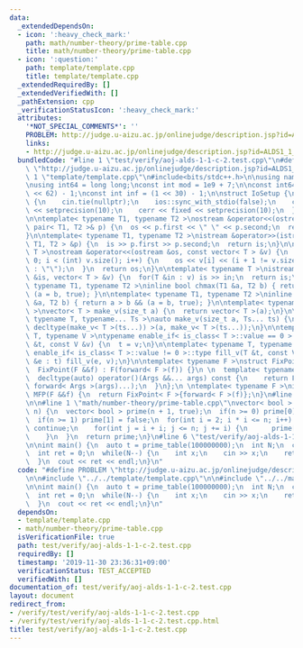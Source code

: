 ```yaml
---
data:
  _extendedDependsOn:
  - icon: ':heavy_check_mark:'
    path: math/number-theory/prime-table.cpp
    title: math/number-theory/prime-table.cpp
  - icon: ':question:'
    path: template/template.cpp
    title: template/template.cpp
  _extendedRequiredBy: []
  _extendedVerifiedWith: []
  _pathExtension: cpp
  _verificationStatusIcon: ':heavy_check_mark:'
  attributes:
    '*NOT_SPECIAL_COMMENTS*': ''
    PROBLEM: http://judge.u-aizu.ac.jp/onlinejudge/description.jsp?id=ALDS1_1_C
    links:
    - http://judge.u-aizu.ac.jp/onlinejudge/description.jsp?id=ALDS1_1_C
  bundledCode: "#line 1 \"test/verify/aoj-alds-1-1-c-2.test.cpp\"\n#define PROBLEM\
    \ \"http://judge.u-aizu.ac.jp/onlinejudge/description.jsp?id=ALDS1_1_C\"\n\n#line\
    \ 1 \"template/template.cpp\"\n#include<bits/stdc++.h>\n\nusing namespace std;\n\
    \nusing int64 = long long;\nconst int mod = 1e9 + 7;\n\nconst int64 infll = (1LL\
    \ << 62) - 1;\nconst int inf = (1 << 30) - 1;\n\nstruct IoSetup {\n  IoSetup()\
    \ {\n    cin.tie(nullptr);\n    ios::sync_with_stdio(false);\n    cout << fixed\
    \ << setprecision(10);\n    cerr << fixed << setprecision(10);\n  }\n} iosetup;\n\
    \n\ntemplate< typename T1, typename T2 >\nostream &operator<<(ostream &os, const\
    \ pair< T1, T2 >& p) {\n  os << p.first << \" \" << p.second;\n  return os;\n\
    }\n\ntemplate< typename T1, typename T2 >\nistream &operator>>(istream &is, pair<\
    \ T1, T2 > &p) {\n  is >> p.first >> p.second;\n  return is;\n}\n\ntemplate< typename\
    \ T >\nostream &operator<<(ostream &os, const vector< T > &v) {\n  for(int i =\
    \ 0; i < (int) v.size(); i++) {\n    os << v[i] << (i + 1 != v.size() ? \" \"\
    \ : \"\");\n  }\n  return os;\n}\n\ntemplate< typename T >\nistream &operator>>(istream\
    \ &is, vector< T > &v) {\n  for(T &in : v) is >> in;\n  return is;\n}\n\ntemplate<\
    \ typename T1, typename T2 >\ninline bool chmax(T1 &a, T2 b) { return a < b &&\
    \ (a = b, true); }\n\ntemplate< typename T1, typename T2 >\ninline bool chmin(T1\
    \ &a, T2 b) { return a > b && (a = b, true); }\n\ntemplate< typename T = int64\
    \ >\nvector< T > make_v(size_t a) {\n  return vector< T >(a);\n}\n\ntemplate<\
    \ typename T, typename... Ts >\nauto make_v(size_t a, Ts... ts) {\n  return vector<\
    \ decltype(make_v< T >(ts...)) >(a, make_v< T >(ts...));\n}\n\ntemplate< typename\
    \ T, typename V >\ntypename enable_if< is_class< T >::value == 0 >::type fill_v(T\
    \ &t, const V &v) {\n  t = v;\n}\n\ntemplate< typename T, typename V >\ntypename\
    \ enable_if< is_class< T >::value != 0 >::type fill_v(T &t, const V &v) {\n  for(auto\
    \ &e : t) fill_v(e, v);\n}\n\ntemplate< typename F >\nstruct FixPoint : F {\n\
    \  FixPoint(F &&f) : F(forward< F >(f)) {}\n \n  template< typename... Args >\n\
    \  decltype(auto) operator()(Args &&... args) const {\n    return F::operator()(*this,\
    \ forward< Args >(args)...);\n  }\n};\n \ntemplate< typename F >\ninline decltype(auto)\
    \ MFP(F &&f) {\n  return FixPoint< F >{forward< F >(f)};\n}\n#line 4 \"test/verify/aoj-alds-1-1-c-2.test.cpp\"\
    \n\n#line 1 \"math/number-theory/prime-table.cpp\"\nvector< bool > prime_table(int\
    \ n) {\n  vector< bool > prime(n + 1, true);\n  if(n >= 0) prime[0] = false;\n\
    \  if(n >= 1) prime[1] = false;\n  for(int i = 2; i * i <= n; i++) {\n    if(!prime[i])\
    \ continue;\n    for(int j = i + i; j <= n; j += i) {\n      prime[j] = false;\n\
    \    }\n  }\n  return prime;\n}\n#line 6 \"test/verify/aoj-alds-1-1-c-2.test.cpp\"\
    \n\nint main() {\n  auto t = prime_table(100000000);\n  int N;\n  cin >> N;\n\
    \  int ret = 0;\n  while(N--) {\n    int x;\n    cin >> x;\n    ret += t[x];\n\
    \  }\n  cout << ret << endl;\n}\n"
  code: "#define PROBLEM \"http://judge.u-aizu.ac.jp/onlinejudge/description.jsp?id=ALDS1_1_C\"\
    \n\n#include \"../../template/template.cpp\"\n\n#include \"../../math/number-theory/prime-table.cpp\"\
    \n\nint main() {\n  auto t = prime_table(100000000);\n  int N;\n  cin >> N;\n\
    \  int ret = 0;\n  while(N--) {\n    int x;\n    cin >> x;\n    ret += t[x];\n\
    \  }\n  cout << ret << endl;\n}\n"
  dependsOn:
  - template/template.cpp
  - math/number-theory/prime-table.cpp
  isVerificationFile: true
  path: test/verify/aoj-alds-1-1-c-2.test.cpp
  requiredBy: []
  timestamp: '2019-11-30 23:36:31+09:00'
  verificationStatus: TEST_ACCEPTED
  verifiedWith: []
documentation_of: test/verify/aoj-alds-1-1-c-2.test.cpp
layout: document
redirect_from:
- /verify/test/verify/aoj-alds-1-1-c-2.test.cpp
- /verify/test/verify/aoj-alds-1-1-c-2.test.cpp.html
title: test/verify/aoj-alds-1-1-c-2.test.cpp
---
```

